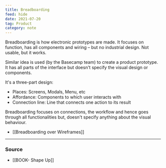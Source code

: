 ```yaml
---
title: Breadboarding
feed: hide
date: 2021-07-20
tag: Product
category: note
---
```


Breadboarding is how electronic prototypes are made. It focuses on function, has all components and wiring – but no industrial design. Not usable, but it works.

Similar idea is used (by the Basecamp team) to create a product prototype. It has all parts of the interface but doesn't specify the visual design or components. 

It's a three-part design:
- Places: Screens, Modals, Menu, etc
- Affordance: Components to which user interacts with
- Connection line: Line that connects one action to its result

Breadboarding focuses on connections, the workflow and hence goes through all functionalities but, doesn't specify anything about the visual behaviour. 

- [[Breadboarding over Wireframes]]

---
### Source
- [[BOOK- Shape Up]]